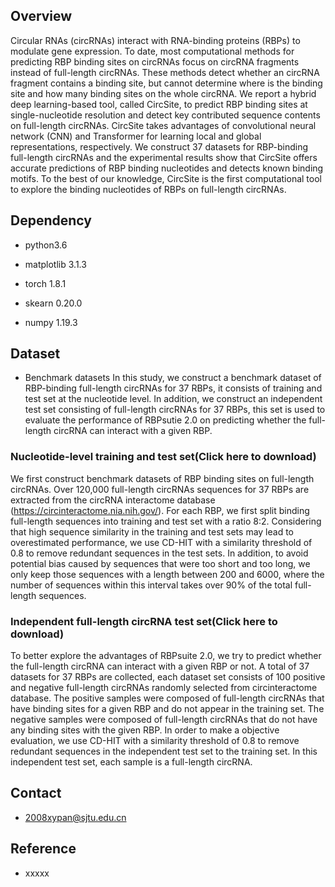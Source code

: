 ## Overview
Circular RNAs (circRNAs) interact with RNA-binding proteins (RBPs) to modulate gene expression. To date, most computational methods for predicting RBP binding sites on circRNAs focus on circRNA fragments instead of full-length circRNAs. These methods detect whether an circRNA fragment contains a binding site, but cannot determine where is the binding site and how many binding sites on the whole circRNA. We report a hybrid deep learning-based tool, called CircSite, to predict RBP binding sites at single-nucleotide resolution and detect key contributed sequence contents on full-length circRNAs. CircSite takes advantages of convolutional neural network (CNN) and Transformer for learning local and global representations, respectively. We construct 37 datasets for RBP-binding full-length circRNAs and the experimental results show that CircSite offers accurate predictions of RBP binding nucleotides and detects known binding motifs. To the best of our knowledge, CircSite is the first computational tool to explore the binding nucleotides of RBPs on full-length circRNAs.
## Dependency

* python3.6

* matplotlib 3.1.3

* torch 1.8.1

* skearn 0.20.0

* numpy 1.19.3
## Dataset
* Benchmark datasets 
In this study, we construct a benchmark dataset of RBP-binding full-length circRNAs for 37 RBPs, it consists of training and test set at the nucleotide level. In addition, we construct an independent test set consisting of full-length circRNAs for 37 RBPs, this set is used to evaluate the performance of RBPsutie 2.0 on predicting whether the full-length circRNA can interact with a given RBP.
### Nucleotide-level training and test set(Click here to download)
We first construct benchmark datasets of RBP binding sites on full-length circRNAs. Over 120,000 full-length circRNAs sequences for 37 RBPs are extracted from the circRNA interactome database (https://circinteractome.nia.nih.gov/). For each RBP, we first split binding full-length sequences into training and test set with a ratio 8:2. Considering that high sequence similarity in the training and test sets may lead to overestimated performance, we use CD-HIT with a similarity threshold of 0.8 to remove redundant sequences in the test sets. In addition, to avoid potential bias caused by sequences that were too short and too long, we only keep those sequences with a length between 200 and 6000, where the number of sequences within this interval takes over 90% of the total full-length sequences. 
### Independent full-length circRNA test set(Click here to download)
To better explore the advantages of RBPsuite 2.0, we try to predict whether the full-length circRNA can interact with a given RBP or not. A total of 37 datasets for 37 RBPs are collected, each dataset set consists of 100 positive and negative full-length circRNAs randomly selected from circinteractome database. The positive samples were composed of full-length circRNAs that have binding sites for a given RBP and do not appear in the training set. The negative samples were composed of full-length circRNAs that do not have any binding sites with the given RBP. In order to make a objective evaluation, we use CD-HIT with a similarity threshold of 0.8 to remove redundant sequences in the independent test set to the training set. In this independent test set, each sample is a full-length circRNA.


## Contact
* 2008xypan@sjtu.edu.cn

## Reference
* xxxxx

